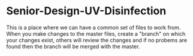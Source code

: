 # Senior-Design-UV-Disinfection

This is a place where we can have a common set of files to work from. When you make changes to the master files, create a "branch" on which your changes exist, others will review the changes and if no probems are found then the branch will be merged with the master.


